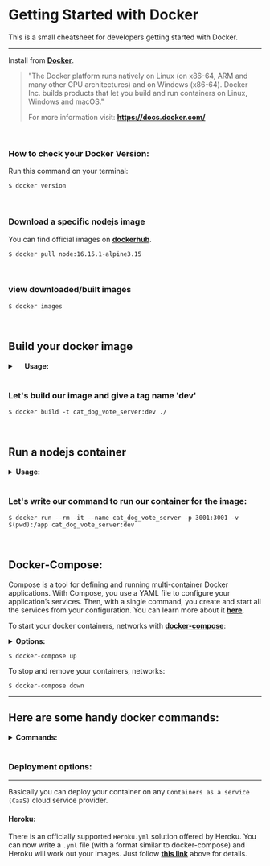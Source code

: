 # Getting Started with Docker

This is a small cheatsheet for developers getting started with Docker.

---

Install from **[Docker](https://docs.docker.com/get-docker/)**.

>"The Docker platform runs natively on Linux (on x86-64, ARM and many other CPU architectures) and on Windows (x86-64). Docker Inc. builds products that let you build and run containers on Linux, Windows and macOS."
> 
> For more information visit:
> **https://docs.docker.com/**

<br>

### How to check your Docker Version:

Run this command on your terminal:

`$ docker version`

<br>


### Download a specific nodejs image

You can find official images on **[dockerhub](https://hub.docker.com/_/node)**.

`$ docker pull node:16.15.1-alpine3.15`

<br>


### view downloaded/built images
`$ docker images`

<br>

## Build your docker image

<details>

<summary><b>&emsp; Usage:</b></summary>

>$ docker build [OPTIONS] PATH | URL | -

 ---

`--file , -f` Name of the Dockerfile (Default is 'PATH/Dockerfile')
 
`-t, --tag` list Name and optionally a tag in the 'name:tag' format`

</details>

<br/>

### Let's build our image and give a tag name 'dev'

`$ docker build -t cat_dog_vote_server:dev ./`

<br/>

## Run a nodejs container

<details>

<summary><b> Usage: </b></summary>

> $ docker run [OPTIONS] IMAGE [COMMAND] [ARG...]

---

`-i` for interactive mode
 
`-t` for terminal
 
`-d` for detach

`--name` Assign a name to the container

`--publish , -p` Publish a container's port(s) to the host

`--rm` Automatically remove the container once it has stopped 

`--volume, -v` Allows you to bind a local directory. For more information check **[here](https://docs.docker.com/storage/bind-mounts/)**

</details>

<br/>

### Let's write our command to run our container for the image:

`$ docker run --rm -it --name cat_dog_vote_server -p 3001:3001 -v $(pwd):/app cat_dog_vote_server:dev`

<br>

## Docker-Compose:

Compose is a tool for defining and running multi-container Docker applications. With Compose, you use a YAML file to configure your application’s services. Then, with a single command, you create and start all the services from your configuration. You can learn more about it **[here](https://docs.docker.com/compose/)**.

To start your docker containers, networks with **[docker-compose](https://docs.docker.com/engine/reference/commandline/compose_down/)**:

<details><summary><b>Options:</b></summary>

```shell
--remove-orphans		# Remove containers for services not defined in the Compose file.
--rmi		                # Remove images used by services. "local" remove only images that don't have a custom tag ("local"|"all")
--timeout , -t	10	        # Specify a shutdown timeout in seconds
--volumes , -v		        # Remove named volumes declared in the volumes section of the Compose file and anonymous volumes attached to containers.
```

</details>

`$ docker-compose up`

To stop and remove your containers, networks:

`$ docker-compose down`

---


## Here are some handy docker commands:

<details><summary><b>Commands:</b></summary>

### view running container
`docker ps`

<br>

### remote into the running container
`$ docker exec -it cat_dog_vote_server /bin/sh`

<br>

### look at container information
`$ docker inspect cat_dog_vote_server`

<br>


### look at the logs
`$ docker logs cat_dog_vote_server`

<br>


### stop container
`$ docker stop cat_dog_vote_server`

<br>


### start container again
`$ docker start cat_dog_vote_server`

<br>


### remove container
`$ docker rm cat_dog_vote_server`

<br>

### remove all stopped containers
`$ docker rm $(docker ps --filter status=exited -q)`

<br>

### remove image
`$ docker rmi cat_dog_vote_server`

</details>

<br>

### Deployment options:

---

Basically you can deploy your container on any `Containers as a service (CaaS)` cloud service provider.

#### **Heroku**:

There is an officially supported `Heroku.yml` solution offered by Heroku. You can now write a `.yml` file (with a format similar to docker-compose) and Heroku will work out your images. Just follow **[this link](https://devcenter.heroku.com/categories/deploying-with-docker)** above for details.